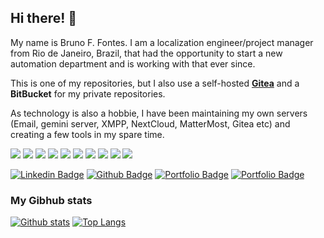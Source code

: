 ## Hi there! 👋

My name is Bruno F. Fontes. I am a localization engineer/project manager from Rio de Janeiro, Brazil, that had the opportunity to start a new automation department and is working with that ever since.

This is one of my repositories, but I also use a self-hosted **[Gitea](https://gitea.brunofontes.net/brunofontes)** and a **BitBucket** for my private repositories. 

As technology is also a hobbie, I have been maintaining my own servers (Email, gemini server, XMPP, NextCloud, MatterMost, Gitea etc) and creating a few tools in my spare time.

![](https://img.shields.io/badge/OS-Linux-informational?style=flat&logo=linux&logoColor=white&color=blue)
![](https://img.shields.io/badge/Backend-PHP-informational?style=flat&logo=php&logoColor=white&color=blue)
![](https://img.shields.io/badge/Frontend-Vue-informational?style=flat&logo=vue.js&logoColor=white&color=blue)
![](https://img.shields.io/badge/Code-JavaScript-informational?style=flat&logo=javascript&logoColor=white&color=blue)
![](https://img.shields.io/badge/WebServer-Apache-informational?style=flat&logo=apache&logoColor=white&color=blue)
![](https://img.shields.io/badge/WebServer-NGINX-informational?style=flat&logo=nginx&logoColor=white&color=blue)
![](https://img.shields.io/badge/Shell-Bash-informational?style=flat&logo=gnu-bash&logoColor=white&color=blue)
![](https://img.shields.io/badge/Shell-ZSH-informational?style=flat&logo=gnu-bash&logoColor=white&color=blue)
![](https://img.shields.io/badge/Editor-VIM-informational?style=flat&logo=vim&logoColor=white&color=blue)
![](https://img.shields.io/badge/IDE-VSCode-informational?style=flat&logo=visual-studio-code&logoColor=white&color=blue)

[![Linkedin Badge](https://img.shields.io/badge/-brunofontes-0072b1?style=flat&logo=Linkedin&logoColor=white&link=https://www.linkedin.com/in/brunofontes/)](https://www.linkedin.com/in/brunofontes/) [![Github Badge](https://img.shields.io/badge/-brunofontes-grey?style=flat&logo=github&logoColor=white&link=https://github.com/brunofontes/)](https://www.github.com/brunofontes/) [![Portfolio Badge](https://img.shields.io/badge/portfolio-web-blue?style=flat&link=https://dicionarios.cc/)](https://dicionarios.cc/) [![Portfolio Badge](https://img.shields.io/badge/portfolio-web-blue?style=flat&link=https://projetomovase.com/)](https://projetomovase.com/)

### My Gibhub stats
[![Github stats](https://github-readme-stats.vercel.app/api?username=brunofontes&show_icons=true&include_all_commits=true)](https://github.com/brunofontes/github-readme-stats)
[![Top Langs](https://github-readme-stats.vercel.app/api/top-langs/?username=brunofontes&layout=compact)](https://github.com/brunofontes/github-readme-stats)
